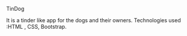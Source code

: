 TinDog


It is a tinder like app for the dogs and their owners.
Technologies used :HTML , CSS, Bootstrap.

